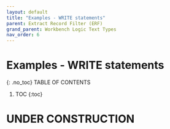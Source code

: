 ```yaml
---
layout: default
title: "Examples - WRITE statements"
parent: Extract Record Filter (ERF)
grand_parent: Workbench Logic Text Types
nav_order: 6
---
```


# Examples - WRITE statements
{: .no_toc}
TABLE OF CONTENTS 
1. TOC
{:toc}  
 
# UNDER CONSTRUCTION
